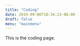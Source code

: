 ```yaml
---
title: "Coding"
date: 2019-09-06T10:34:23-06:00
draft: false
menu: "mainmenu"
---
```


This is the coding page.